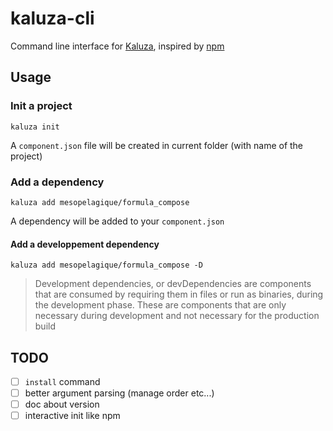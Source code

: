 # kaluza-cli

Command line interface for [Kaluza](https://github.com/mesopelagique/Kaluza), inspired by [npm](https://www.npmjs.com/) 

## Usage

### Init a project

```
kaluza init
```

A `component.json` file will be created in current folder (with name of the project)

### Add a dependency

```
kaluza add mesopelagique/formula_compose
```

A dependency will be added to your `component.json`

#### Add a developpement dependency

```
kaluza add mesopelagique/formula_compose -D
```

> Development dependencies, or devDependencies are components that are consumed by requiring them in files or run as binaries, during the development phase. These are components that are only necessary during development and not necessary for the production build

## TODO

- [ ] `install` command
- [ ] better argument parsing (manage order etc...)
- [ ] doc about version
- [ ] interactive init like npm
